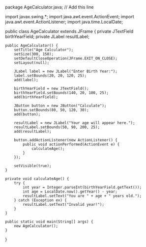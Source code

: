 package AgeCalculator.java; // Add this line

import javax.swing.*;
import java.awt.event.ActionEvent;
import java.awt.event.ActionListener;
import java.time.LocalDate;

public class AgeCalculator extends JFrame {
    private JTextField birthYearField;
    private JLabel resultLabel;

    public AgeCalculator() {
        setTitle("Age Calculator");
        setSize(300, 150);
        setDefaultCloseOperation(JFrame.EXIT_ON_CLOSE);
        setLayout(null);

        JLabel label = new JLabel("Enter Birth Year:");
        label.setBounds(20, 20, 120, 25);
        add(label);

        birthYearField = new JTextField();
        birthYearField.setBounds(140, 20, 100, 25);
        add(birthYearField);

        JButton button = new JButton("Calculate");
        button.setBounds(80, 50, 120, 30);
        add(button);

        resultLabel = new JLabel("Your age will appear here.");
        resultLabel.setBounds(50, 90, 200, 25);
        add(resultLabel);

        button.addActionListener(new ActionListener() {
            public void actionPerformed(ActionEvent e) {
                calculateAge();
            }
        });

        setVisible(true);
    }

    private void calculateAge() {
        try {
            int year = Integer.parseInt(birthYearField.getText());
            int age = LocalDate.now().getYear() - year;
            resultLabel.setText("You are " + age + " years old.");
        } catch (Exception ex) {
            resultLabel.setText("Invalid year!");
        }
    }

    public static void main(String[] args) {
        new AgeCalculator();
    }
}
